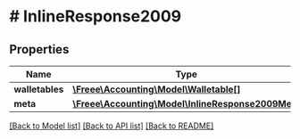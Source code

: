 # # InlineResponse2009

## Properties

Name | Type | Description | Notes
------------ | ------------- | ------------- | -------------
**walletables** | [**\Freee\Accounting\Model\Walletable[]**](Walletable.md) |  |
**meta** | [**\Freee\Accounting\Model\InlineResponse2009Meta**](InlineResponse2009Meta.md) |  | [optional]

[[Back to Model list]](../../README.md#models) [[Back to API list]](../../README.md#endpoints) [[Back to README]](../../README.md)

